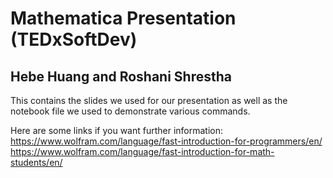 # Mathematica Presentation (TEDxSoftDev)
## Hebe Huang and Roshani Shrestha

This contains the slides we used for our presentation as well as the notebook file we used to demonstrate various commands. 

Here are some links if you want further information:
https://www.wolfram.com/language/fast-introduction-for-programmers/en/ 
https://www.wolfram.com/language/fast-introduction-for-math-students/en/